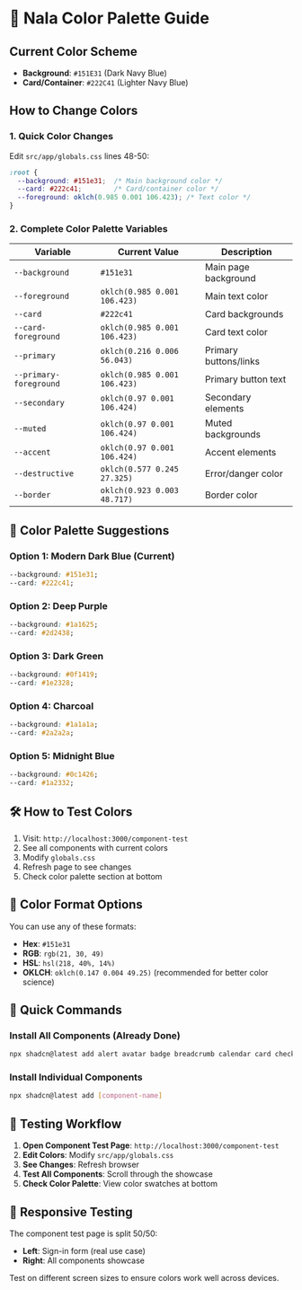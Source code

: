 # 🎨 Nala Color Palette Guide

## Current Color Scheme
- **Background**: `#151E31` (Dark Navy Blue)
- **Card/Container**: `#222C41` (Lighter Navy Blue)

## How to Change Colors

### 1. Quick Color Changes
Edit `src/app/globals.css` lines 48-50:

```css
:root {
  --background: #151e31;  /* Main background color */
  --card: #222c41;        /* Card/container color */
  --foreground: oklch(0.985 0.001 106.423); /* Text color */
}
```

### 2. Complete Color Palette Variables

| Variable | Current Value | Description |
|----------|---------------|-------------|
| `--background` | `#151e31` | Main page background |
| `--foreground` | `oklch(0.985 0.001 106.423)` | Main text color |
| `--card` | `#222c41` | Card backgrounds |
| `--card-foreground` | `oklch(0.985 0.001 106.423)` | Card text color |
| `--primary` | `oklch(0.216 0.006 56.043)` | Primary buttons/links |
| `--primary-foreground` | `oklch(0.985 0.001 106.423)` | Primary button text |
| `--secondary` | `oklch(0.97 0.001 106.424)` | Secondary elements |
| `--muted` | `oklch(0.97 0.001 106.424)` | Muted backgrounds |
| `--accent` | `oklch(0.97 0.001 106.424)` | Accent elements |
| `--destructive` | `oklch(0.577 0.245 27.325)` | Error/danger color |
| `--border` | `oklch(0.923 0.003 48.717)` | Border color |

## 🎨 Color Palette Suggestions

### Option 1: Modern Dark Blue (Current)
```css
--background: #151e31;
--card: #222c41;
```

### Option 2: Deep Purple
```css
--background: #1a1625;
--card: #2d2438;
```

### Option 3: Dark Green
```css
--background: #0f1419;
--card: #1e2328;
```

### Option 4: Charcoal
```css
--background: #1a1a1a;
--card: #2a2a2a;
```

### Option 5: Midnight Blue
```css
--background: #0c1426;
--card: #1a2332;
```

## 🛠 How to Test Colors

1. Visit: `http://localhost:3000/component-test`
2. See all components with current colors
3. Modify `globals.css`
4. Refresh page to see changes
5. Check color palette section at bottom

## 📝 Color Format Options

You can use any of these formats:
- **Hex**: `#151e31`
- **RGB**: `rgb(21, 30, 49)`
- **HSL**: `hsl(218, 40%, 14%)`
- **OKLCH**: `oklch(0.147 0.004 49.25)` (recommended for better color science)

## 🎯 Quick Commands

### Install All Components (Already Done)
```bash
npx shadcn@latest add alert avatar badge breadcrumb calendar card checkbox dropdown-menu form hover-card menubar navigation-menu popover progress radio-group scroll-area select separator sheet skeleton slider switch table tabs textarea sonner toggle tooltip
```

### Install Individual Components
```bash
npx shadcn@latest add [component-name]
```

## 🔧 Testing Workflow

1. **Open Component Test Page**: `http://localhost:3000/component-test`
2. **Edit Colors**: Modify `src/app/globals.css`
3. **See Changes**: Refresh browser
4. **Test All Components**: Scroll through the showcase
5. **Check Color Palette**: View color swatches at bottom

## 📱 Responsive Testing

The component test page is split 50/50:
- **Left**: Sign-in form (real use case)
- **Right**: All components showcase

Test on different screen sizes to ensure colors work well across devices.
